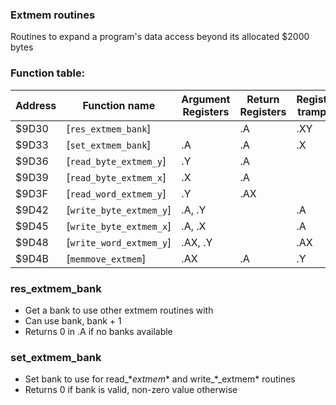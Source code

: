 ### Extmem routines

Routines to expand a program's data access beyond its allocated $2000 bytes

### Function table:
| Address | Function name | Argument Registers | Return Registers | Registers trampled |
|---------|---------------|--------------------|------------------|--------------------|
| $9D30 | [`res_extmem_bank`] | | .A | .XY |
| $9D33 | [`set_extmem_bank`] | .A | .A | .X |
| $9D36 | [`read_byte_extmem_y`] | .Y | .A | |
| $9D39 | [`read_byte_extmem_x`] | .X | .A | |
| $9D3F | [`read_word_extmem_y`] | .Y | .AX | |
| $9D42 | [`write_byte_extmem_y`] | .A, .Y | | .A |
| $9D45 | [`write_byte_extmem_x`] | .A, .X | | .A |
| $9D48 | [`write_word_extmem_y`] | .AX, .Y | | .AX |
| $9D4B | [`memmove_extmem`] | .AX | .A | .Y |

### res_extmem_bank
- Get a bank to use other extmem routines with
- Can use bank, bank + 1
- Returns 0 in .A if no banks available

### set_extmem_bank
- Set bank to use for read_\*_extmem_\* and write_\*_extmem\* routines
- Returns 0 if bank is valid, non-zero value otherwise
